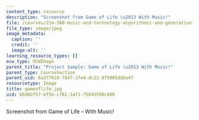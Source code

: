 ```yaml
---
content_type: resource
description: "Screenshot from Game of Life \u2013 With Music!"
file: /courses/21m-380-music-and-technology-algorithmic-and-generative-music-spring-2010/bbd6bf57ef5bc7613af175b45590c400_gameoflife.jpg
file_type: image/jpeg
image_metadata:
  caption: ''
  credit: ''
  image-alt: ''
learning_resource_types: []
ocw_type: OCWImage
parent_title: "Project Sample: Game of Life \u2013 With Music!"
parent_type: CourseSection
parent_uid: 6a377018-7047-3fe4-dc22-9f5085ddbe47
resourcetype: Image
title: gameoflife.jpg
uid: bbd6bf57-ef5b-c761-3af1-75b45590c400
---
```

Screenshot from Game of Life – With Music!

